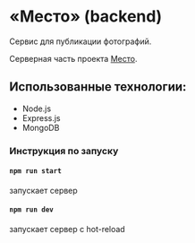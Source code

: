 # «Место» (backend)
Сервис для публикации фотографий.

Серверная часть проекта [Место](https://github.com/mczoom/react-mesto-auth).


## Использованные технологии:
- Node.js
- Express.js
- MongoDB



### Инструкция по запуску
#### `npm run start`

запускает сервер

#### `npm run dev`

запускает сервер с hot-reload
